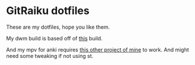 # GitRaiku dotfiles

These are my dotfiles, hope you like them.

My dwm build is based off of [this](https://codeberg.org/connor/dwm-config) build.

And my mpv for anki requires [this other project of mine](https://github.com/gitRaiku/ankee) to work. And might need some tweaking if not using st.

